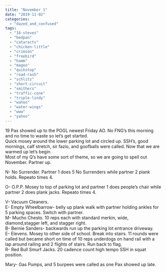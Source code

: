 ```yaml
---
title: "November 1"
date: "2019-11-02"
categories: 
  - "dazed_and_confused"
tags: 
  - "16-steves"
  - "bedpan"
  - "cataracts"
  - "chicken-little"
  - "crimson"
  - "freebird"
  - "hamm"
  - "magoo"
  - "quikstop"
  - "road-rash"
  - "schlitz"
  - "short-circuit"
  - "smithers"
  - "traffic-cone"
  - "triple-lindy"
  - "wahoo"
  - "water-wings"
  - "www"
  - "yahoo"
---
```


19 Pax showed up to the POGL newest Friday AO. No FNG’s this morning and no time to waste so let’s get started.  
Quick mosey around the lower parking lot and circled up. SSH’s, good mornings, calf stretch, sir fazio, and goofballs were called. Now that we are warmed up let’s begin.  
Most of my Q’s have some sort of theme, so we are going to spell out November. Partner up.

N- No Surrender. Partner 1 does 5 No Surrenders while partner 2 plank holds. Repeato times 4.

O- O.P.P. Mosey to top of parking lot and partner 1 does people’s chair while partner 2 does plank jacks. Repeato times 4.

V- Vacuum Cleaners.  
E- Empty Wheelbarrow- belly up plank walk with partner holding ankles for 5 parking spaces. Switch with partner.  
M- Mucho Chesto. 10 reps each with standard merkin, wide, diamond,stagger left, and stagger right.  
B- Bernie Sanders- backwards run up the parking lot entrance driveway.  
E- Elevens. Mosey to other side of school. Break into stairs. 11 rounds were called but became short on time of 10 reps underdogs on hand rail with a lap around railing and 2 flights of stairs. Run back to flag.  
R- Red Bull Smurf Jacks. 20 cadence count high tempo SSH in squat position.  

Mary- Gas Pumps, and 5 burpees were called as one Pax showed up late.
